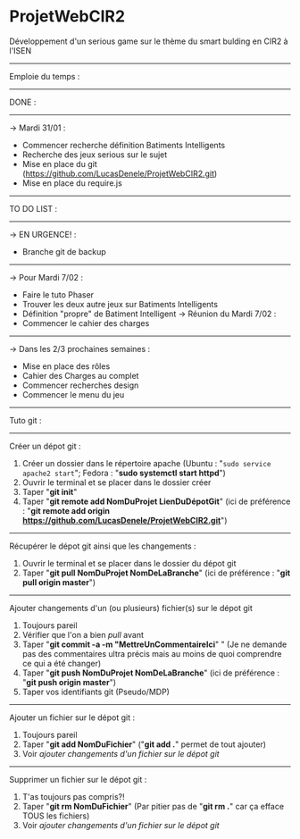 # ProjetWebCIR2
Développement d'un serious game sur le thème du smart bulding en CIR2 à l'ISEN

----------------
Emploie du temps :

--------
DONE :

--------
-> Mardi 31/01 :
- Commencer recherche définition Batiments Intelligents
- Recherche des jeux serious sur le sujet
- Mise en place du git (https://github.com/LucasDenele/ProjetWebCIR2.git)
- Mise en place du require.js

--------
TO DO LIST :

--------
-> EN URGENCE! :
- Branche git de backup 

--------
-> Pour Mardi 7/02 : 
- Faire le tuto Phaser
- Trouver les deux autre jeux sur Batiments Intelligents
- Définition "propre" de Batiment Intelligent
-> Réunion du Mardi 7/02 :
- Commencer le cahier des charges

--------
-> Dans les 2/3 prochaines semaines :
- Mise en place des rôles
- Cahier des Charges au complet
- Commencer recherches design
- Commencer le menu du jeu

----------------
Tuto git :

--------
Créer un dépot git :
1. Créer un dossier dans le répertoire apache (Ubuntu : "`sudo service apache2 start`"; Fedora : "**sudo systemctl start httpd**")
2. Ouvrir le terminal et se placer dans le dossier créer
3. Taper "**git init**"
4. Taper "**git remote add NomDuProjet LienDuDépotGit**" (ici de préférence : "**git remote add origin https://github.com/LucasDenele/ProjetWebCIR2.git**")

--------
Récupérer le dépot git ainsi que les changements :
1. Ouvrir le terminal et se placer dans le dossier du dépot git
2. Taper "**git pull NomDuProjet NomDeLaBranche**" (ici de préférence : "**git pull origin master**")

--------
Ajouter changements d'un (ou plusieurs) fichier(s) sur le dépot git
1. Toujours pareil
2. Vérifier que l'on a bien *pull* avant
3. Taper "**git commit -a -m "MettreUnCommentaireIci**" " (Je ne demande pas des commentaires ultra précis mais au moins de quoi comprendre ce qui a été changer)
4. Taper "**git push NomDuProjet NomDeLaBranche**" (ici de préférence : "**git push origin master**")
5. Taper vos identifiants git (Pseudo/MDP)

--------
Ajouter un fichier sur le dépot git :
1. Toujours pareil
2. Taper "**git add NomDuFichier**" ("**git add .**" permet de tout ajouter)
3. Voir *ajouter changements d'un fichier sur le dépot git*

--------
Supprimer un fichier sur le dépot git :
1. T'as toujours pas compris?!
2. Taper "**git rm NomDuFichier**" (Par pitier pas de "**git rm .**" car ça efface TOUS les fichiers)
3. Voir *ajouter changements d'un fichier sur le dépot git*